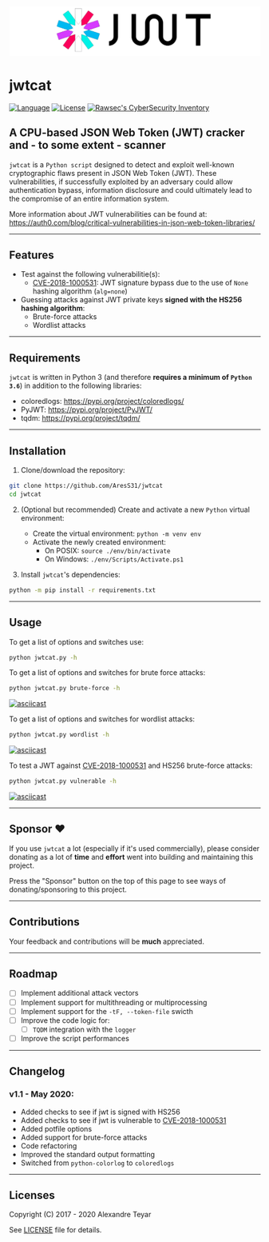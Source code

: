 ![JSON Web Token Cracker](./images/jwtcat_logo.png)

# jwtcat

[![Language](https://img.shields.io/badge/Lang-Python-blue.svg)](https://www.python.org)
[![License](https://img.shields.io/badge/License-Apache%202.0-red.svg)](https://opensource.org/licenses/Apache-2.0)
[![Rawsec's CyberSecurity Inventory](https://inventory.rawsec.ml/img/badges/Rawsec-inventoried-FF5050_flat.svg)](https://inventory.rawsec.ml/)

## A CPU-based JSON Web Token (JWT) cracker and - to some extent - scanner

`jwtcat` is a `Python script` designed to detect and exploit well-known cryptographic flaws present in JSON Web Token (JWT). These vulnerabilities, if successfully exploited by an adversary could allow authentication bypass, information disclosure and could ultimately lead to the compromise of an entire information system.

More information about JWT vulnerabilities can be found at: <https://auth0.com/blog/critical-vulnerabilities-in-json-web-token-libraries/>

---

## Features

- Test against the following vulnerabilitie(s):
  - [CVE-2018-1000531](https://nvd.nist.gov/vuln/detail/CVE-2015-2951): JWT signature bypass due to the use of `None` hashing algorithm (`alg=none`)
- Guessing attacks against JWT private keys **signed with the HS256 hashing algorithm**:
  - Brute-force attacks
  - Wordlist attacks

---

## Requirements

`jwtcat` is written in Python 3 (and therefore **requires a minimum of `Python 3.6`**) in addition to the following libraries:

- coloredlogs: <https://pypi.org/project/coloredlogs/>
- PyJWT: <https://pypi.org/project/PyJWT/>
- tqdm: <https://pypi.org/project/tqdm/>

---

## Installation

1. Clone/download the repository:

```bash
git clone https://github.com/AresS31/jwtcat
cd jwtcat
```

2. (Optional but recommended) Create and activate a new `Python` virtual environment:

   - Create the virtual environment: `python -m venv env`
   - Activate the newly created environment:
     - On POSIX: `source ./env/bin/activate`
     - On Windows: `./env/Scripts/Activate.ps1`

3. Install `jwtcat`'s dependencies:

```bash
python -m pip install -r requirements.txt
```

---

## Usage

To get a list of options and switches use:

```bash
python jwtcat.py -h
```

To get a list of options and switches for brute force attacks:

```bash
python jwtcat.py brute-force -h
```

[![asciicast](https://asciinema.org/a/M4ODC47LGmBooEVkmj679fttI.png)](https://asciinema.org/a/M4ODC47LGmBooEVkmj679fttI)

To get a list of options and switches for wordlist attacks:

```bash
python jwtcat.py wordlist -h
```

[![asciicast](https://asciinema.org/a/rnBQsVUsfRpFVqMKCSk5cOHYr.png)](https://asciinema.org/a/rnBQsVUsfRpFVqMKCSk5cOHYr)

To test a JWT against [CVE-2018-1000531](https://nvd.nist.gov/vuln/detail/CVE-2015-2951) and HS256 brute-force attacks:

```bash
python jwtcat.py vulnerable -h
```

[![asciicast](https://asciinema.org/a/bCZUs0WkBy4IkAYiYucycXtZG.png)](https://asciinema.org/a/bCZUs0WkBy4IkAYiYucycXtZG)

---

## Sponsor ♥

If you use `jwtcat` a lot (especially if it's used commercially), please consider donating as a lot of **time** and **effort** went into building and maintaining this project.

Press the "Sponsor" button on the top of this page to see ways of donating/sponsoring to this project.

---

## Contributions

Your feedback and contributions will be **much** appreciated.

---

## Roadmap

- [ ] Implement additional attack vectors
- [ ] Implement support for multithreading or multiprocessing
- [ ] Implement support for the `-tF, --token-file` swicth
- [ ] Improve the code logic for:
  - [ ] `TQDM` integration with the `logger`
- [ ] Improve the script performances

---

## Changelog

### v1.1 - May 2020:

- Added checks to see if jwt is signed with HS256
- Added checks to see if jwt is vulnerable to [CVE-2018-1000531](https://nvd.nist.gov/vuln/detail/CVE-2015-2951)
- Added potfile options
- Added support for brute-force attacks
- Code refactoring
- Improved the standard output formatting
- Switched from `python-colorlog` to `coloredlogs`

---

## Licenses

Copyright (C) 2017 - 2020 Alexandre Teyar

See [LICENSE](../blob/master/LICENSE) file for details.
